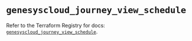 # `genesyscloud_journey_view_schedule`

Refer to the Terraform Registry for docs: [`genesyscloud_journey_view_schedule`](https://registry.terraform.io/providers/mypurecloud/genesyscloud/1.70.0/docs/resources/journey_view_schedule).
